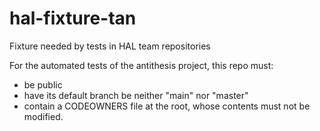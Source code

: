 # hal-fixture-tan

Fixture needed by tests in HAL team repositories

For the automated tests of the antithesis project, this repo must:

- be public
- have its default branch be neither "main" nor "master"
- contain a CODEOWNERS file at the root, whose contents must not be modified.
